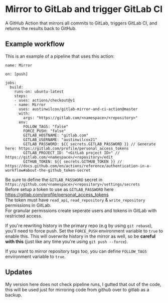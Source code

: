 # Mirror to GitLab and trigger GitLab CI

A GitHub Action that mirrors all commits to GitLab, triggers GitLab CI, and returns the results back to GitHub. 

## Example workflow

This is an example of a pipeline that uses this action:

```workflow
name: Mirror

on: [push]

jobs:
  build:
    runs-on: ubuntu-latest
    steps:
    - uses: actions/checkout@v1
    - name: Mirror
      uses: austinwilcox/gitlab-mirror-and-ci-action@master
      with:
        args: "https://gitlab.com/<namespace>/<repository>"
      env:
        FOLLOW_TAGS: "false"
        FORCE_PUSH: "false"
        GITLAB_HOSTNAME: "gitlab.com"
        GITLAB_USERNAME: "austinwilcox21"
        GITLAB_PASSWORD: ${{ secrets.GITLAB_PASSWORD }} // Generate here: https://gitlab.com/profile/personal_access_tokens
        GITLAB_PROJECT_ID: "<GitLab project ID>" // https://gitlab.com/<namespace>/<repository>/edit
        GITHUB_TOKEN: ${{ secrets.GITHUB_TOKEN }} // https://docs.github.com/en/actions/reference/authentication-in-a-workflow#about-the-github_token-secret
```

Be sure to define the `GITLAB_PASSWORD` secret in `https://github.com/<namespace>/<repository>/settings/secrets`  
Before setup a token to use as `GITLAB_PASSWORD` here https://gitlab.com/profile/personal_access_tokens  
The token must have `read_api`, `read_repository` & `write_repository` permissions in GitLab.  
For granular permissions create seperate users and tokens in GitLab with restricted access.  

If you're rewriting history in the primary repo (e.g by using `git rebase`), you'll need to force push. Set the `FORCE_PUSH` environment variable to `true` to enable this. This will overwrite history in the mirror as well, so be **careful with this** (just like any time you're using `git push --force`).

If you want to mirror repository tags too, you can define `FOLLOW_TAGS` environment variable to `true`.

## Updates
My version here does not check pipeline runs, I gutted that out of the code, this will be used just for mirroring code from github over to gitlab as a backup.
